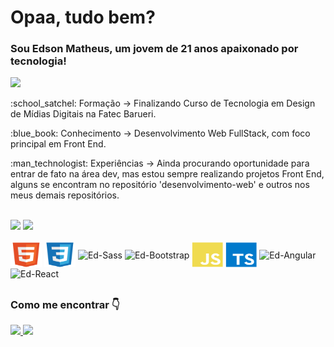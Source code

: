 # Opaa, tudo bem?
### Sou Edson Matheus, um jovem de 21 anos apaixonado por tecnologia!   
<img width="165" heigh src="https://i.picasion.com/pic92/9cf3308c6ba9ee0a6bd43df12143b10c.gif" />

<br>
<p>:school_satchel: Formação -> Finalizando Curso de Tecnologia em Design de Mídias Digitais na Fatec Barueri.</p>
<p>:blue_book: Conhecimento -> Desenvolvimento Web FullStack, com foco principal em Front End.</p>
<p>:man_technologist: Experiências -> Ainda procurando oportunidade para entrar de fato na área dev, mas estou sempre realizando projetos Front End, alguns se encontram no repositório 'desenvolvimento-web' e outros nos meus demais repositórios.</p>
<br>

<!-- Github Stats -->
<div>
    <img height="210em" src="https://github-readme-stats.vercel.app/api?username=ed-matheus&show_icons=true&theme=github_dark" />
    <img height="210em" src="https://github-readme-stats.vercel.app/api/top-langs/?username=ed-matheus&show_icons=true&theme=github_dark&size_weight=0.5&count_weight=0.5">
</div>    

<div style="display: inline_block"><br>
  <img align="center" alt="Ed-HTML" height="40" width="50" src="https://raw.githubusercontent.com/devicons/devicon/master/icons/html5/html5-original.svg">
  <img align="center" alt="Ed-CSS" height="40" width="50" src="https://raw.githubusercontent.com/devicons/devicon/master/icons/css3/css3-original.svg">
  <img align="center" alt="Ed-Sass" height="40" width="50" src="https://cdn.jsdelivr.net/gh/devicons/devicon/icons/sass/sass-original.svg">
  <img align="center" alt="Ed-Bootstrap" height="50" width="60" src="https://cdn.jsdelivr.net/gh/devicons/devicon/icons/bootstrap/bootstrap-original.svg" />
  <img align="center" alt="Ed-Js" height="40" width="50" src="https://raw.githubusercontent.com/devicons/devicon/master/icons/javascript/javascript-plain.svg">
  <img align="center" alt="Ed-Ts" height="40" width="50" src="https://raw.githubusercontent.com/devicons/devicon/master/icons/typescript/typescript-plain.svg">
  <img align="center" alt="Ed-Angular" height="40" width="50" src="https://cdn.jsdelivr.net/gh/devicons/devicon/icons/angularjs/angularjs-plain.svg">
  <img align="center" alt="Ed-React" height="40" width="50" src="https://cdn.jsdelivr.net/gh/devicons/devicon/icons/react/react-original.svg">
</div>

## 
### Como me encontrar :point_down:

<div style="display: flex; justify-content: between;">
    <div>
        <a href="https://www.linkedin.com/in/edson-matheus-b5a0171ba/" target="_blank" rel="noopener noreferrer">
            <img src="https://img.shields.io/badge/LinkedIn-0077B5?style=for-the-badge&logo=linkedin&logoColor=white" />
        </a>
        <a href="https://www.instagram.com/ed.matheuss/" target="_blank" rel="noopener noreferrer">
            <img src="https://img.shields.io/badge/Instagram-E4405F?style=for-the-badge&logo=instagram&logoColor=white" />
        </a>
        <!--
        <a href = "mailto:edsonmatheus02@hotmail.com" target="_blank">
            <img src="https://img.shields.io/badge/Microsoft_Outlook-0078D4?style=for-the-badge&logo=microsoft-outlook&logoColor=white">
        </a>
        -->
    </div>
</div
